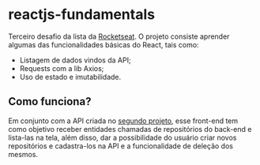 # reactjs-fundamentals
Terceiro desafio da lista da [Rocketseat](https://github.com/rocketseat-education/bootcamp-gostack-desafios).
O projeto consiste aprender algumas das funcionalidades básicas do React, tais como:
  - Listagem de dados vindos da API;
  - Requests com a lib Axios;
  - Uso de estado e imutabilidade.

## Como funciona?
Em conjunto com a API criada no [segundo projeto](https://github.com/iMatheusouza/nodejs-fundamentals), esse front-end tem como objetivo receber entidades
chamadas de repositórios do back-end e lista-las na tela, além disso, dar a possibilidade do usuário criar novos repositórios e cadastra-los na API e
a funcionalidade de deleção dos mesmos.
